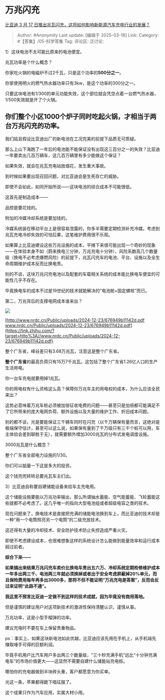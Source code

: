 # 万兆闪充
[比亚迪 3 月 17 日推出兆瓦闪充，这将如何影响新能源汽车充电行业的发展？](https://www.zhihu.com/question/14953554819/answer/126949965756)

> Author: #Anonymity
> Last update: [编辑于 2025-03-18]
> Link:
> Category: #【答集】/05-科学答集 
> Tag: 
> 评论区:
> 泛讨论:

1）这块电池不太可能比原来的电池便宜。

兆瓦功率是个什么概念？

你家吃火锅的电磁炉不过2千瓦，只是这个功率的**500分之一**。

你家使用明火的燃气热水器功率只有3kw，是这个功率的300分之一。

只要这块电池有1/300的单元功能失效，这个部位就会凭空点着一台燃气热水器，1/500失效就是开了个火锅。

## **你们整个小区1000个炉子同时吃起火锅，才相当于两台万兆闪充的功率。**

我们姑且假设比亚迪出厂的新电池在工况完美的前提下品质无可质疑。

那么上山下海跑了一年后的电池能不能保证没有出现这三百分之一的失效？比亚迪一年要卖出几百万辆车，这几百万辆里有多少能做这个保证？

如果失效，就会在兆瓦充电站放烟花，发生重大事故。

到时候如果要出现召回问题，对比亚迪会是生死存亡的威胁。

即使不会如此，如同开始所说——这块电池的综合成本不可能很低。

这首先是制造成本——

品控是要花钱的。

附加的冷媒冷却系统是要加钱的。

冷媒系统装在移动平台上是很容易泄露的，你多半需要定期检测补充冷媒。考虑到兆瓦充电冷却失效的可怕后果，这笔维护费用很不乐观。

  

如果算上比亚迪建设这些万兆设施的成本，平摊下来很可能出现一个奇妙的现象——在体验本身不如（蔚来换电三分钟，万兆充电十分钟）、风险系数高几个数量级（换电不必考虑爆燃风险）的前提下，兆瓦闪充车的电池、平台、设施以及全生命周期维护成本反而比换电贵。

别的不谈，这块万兆闪充电池以及配套的车载相关系统的成本能比换电车便宜的可能性几乎不存在。

毕竟换电车的成本不过是19世纪的技术就能解决的“电池舱+固定螺栓”而已。

  

第二，万兆背后的支撑电网成本谁来出？

![](https://pic1.zhimg.com/80/v2-d8d9abd84abd1e919098bc0f3f5539b0_1440w.webp?source=c8b7c179)

  

[http://www.nrdc.cn/Public/uploads/2024-12-23/676949b11142d.pdf​www.nrdc.cn/Public/uploads/2024-12-23/676949b11142d.pdf](https://link.zhihu.com/?target=http%3A//www.nrdc.cn/Public/uploads/2024-12-23/676949b11142d.pdf)

整个广东省，峰谷差只有3.68万兆瓦，注意这是整个广东省。

**整个广东省**的最高负荷只有15万7千兆瓦。这包括了整个广东省1.26亿人口的生产生活用电。

你一台车充电就要用掉1兆瓦。

你的用电权有什么资格这么高？保障你万兆车主的用电权的成本，为什么应该全民来出？

这势必意味着万兆车桩必须被加倍征收电费的问题——甚至只是加倍都可能满足不了它所带来的庞大电网负荷、额外设施以及大量的维护工作、折旧成本问题。

别的都不谈，光是要能保证三千辆车同时在闪充（以千万辆保有量而言，这绝对是极端保守估计，甚至可以这么说，如果保有量到了千万级只有三千个桩可以用，车主体验会差到聊胜于无），就需要额外增加3000兆瓦的分布式发电调度设施。

3000兆瓦是什么概念？

整个广东省全部电力设施的1/30。

你们可以掂量一下这是多大的投资。

这个钱兜兜转转总要兆瓦车主们出。

  

3）比亚迪自称要自建储能设备来给车主充电用。

这个储能设施要能以万兆功率输出，那么所谓抽水蓄能、空气能蓄能、飞轮蓄能这些就都不必考虑了。这几乎唯一的指向大型电池组或者超级电容之类的技术。

现在问题来了，换电技术是直接把充满的储能电池换到车上，而比亚迪的技术却是一种“用一个电筒照亮另一个电筒”的二级充放技术。

这还得有大量的冷却技术、安全防护技术防止失控造成严重火灾。

即使不考虑建设成本，也很难想象这样的系统设计怎么能做到能量效率和运行成本超过前者。

  

**综合下来——**

**如果搞出来结果万兆闪充车卖价比换电车贵出五六万、冷却系统定期检修维护成本一年多出两三千、电池两三年就必须换掉或者出于安全考虑屏蔽掉20%单元，而且保险费用每年再多出3000多，那将不但不能证明“万兆充电是答案”，反而会反过来证明“此路不通”。**

  

**我这里不预言比亚迪一定做不到这样的技术成就，因为毕竟没有商用落地。**

但是谨慎的建议用户对这项新技术的激进性保持清醒认识，谨慎从事。

  

万兆功率，这是小型手榴弹的功率。

建议充电时不要在车上保留贵重物品。

  

  

ps：事实上、如果这块新电池如此优越，比亚迪应该先用在手机上，从手机端先赚取唾手可得的巨额利润。

毕竟手机用户比汽车用户多出两三个数量级，“三十秒充满手机”远比“十分钟充满电车”的市场价值更大——这显然不需要自建什么储能站充电桩。

哪怕你的充电器做到半块砖头重，客户都愿意为你买单。

光这一条，苹果都得跪下唱征服了。

这个成果只作为汽车应用，实属大材小用。
